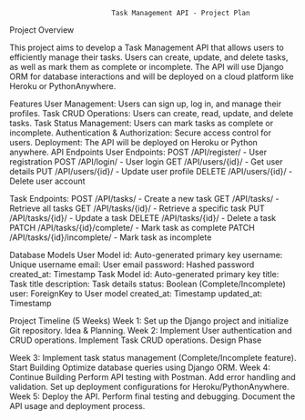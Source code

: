                              Task Management API - Project Plan

Project Overview 

This project aims to develop a Task Management API that allows users to efficiently manage their tasks. Users can create, update, and delete tasks, as well as mark them as complete or incomplete. The API will use Django ORM for database interactions and will be deployed on a cloud platform like Heroku or PythonAnywhere.

Features 
User Management: Users can sign up, log in, and manage their profiles. 
Task CRUD Operations: Users can create, read, update, and delete tasks. 
Task Status Management: Users can mark tasks as complete or incomplete. 
Authentication & Authorization: Secure access control for users. 
Deployment: The API will be deployed on Heroku or Python anywhere.
API Endpoints
 User Endpoints:
POST /API/register/ - User registration
POST /API/login/ - User login
GET /API/users/{id}/ - Get user details
PUT /API/users/{id}/ - Update user profile
DELETE /API/users/{id}/ - Delete user account

Task Endpoints:
POST /API/tasks/ - Create a new task
GET /API/tasks/ - Retrieve all tasks
GET /API/tasks/{id}/ - Retrieve a specific task
PUT /API/tasks/{id}/ - Update a task
DELETE /API/tasks/{id}/ - Delete a task
PATCH /API/tasks/{id}/complete/ - Mark task as complete
PATCH /API/tasks/{id}/incomplete/ - Mark task as incomplete




Database Models
User Model
id: Auto-generated primary key
username: Unique username
email: User email
password: Hashed password
created_at: Timestamp
Task Model
id: Auto-generated primary key
title: Task title
description: Task details
status: Boolean (Complete/Incomplete)
user: ForeignKey to User model
created_at: Timestamp
updated_at: Timestamp

Project Timeline (5 Weeks)
Week 1:
Set up the Django project and initialize Git repository.
Idea & Planning.
Week 2:
Implement User authentication and CRUD operations.
Implement Task CRUD operations.
Design Phase




Week 3:
Implement task status management (Complete/Incomplete feature).
Start Building
Optimize database queries using Django ORM.
Week 4:
Continue Building
Perform API testing with Postman.
Add error handling and validation.
Set up deployment configurations for Heroku/PythonAnywhere.
Week 5:
Deploy the API.
Perform final testing and debugging.
Document the API usage and deployment process.

